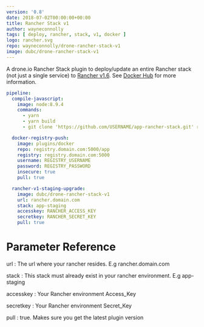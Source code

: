 ```yaml
---
version: '0.8'
date: 2018-07-02T00:00:00+00:00
title: Rancher Stack v1
author: wayneconnolly
tags: [ deploy, rancher, stack, v1, docker ]
logo: rancher.svg
repo: wayneconnolly/drone-rancher-stack-v1
image: dubc/drone-rancher-stack-v1
---
```


A drone.io Rancher Stack plugin to deploy/update an entire Rancher stack (not just a single service) to [Rancher v1.6](https://rancher.com/docs/rancher/v1.6/en/). See [Docker Hub](https://hub.docker.com/r/dubc/drone-rancher-stack-v1/) for more information.

```yaml
pipeline:
  compile-javascript:
    image: node:8.9.4
    commands:
      - yarn
      - yarn build
      - git clone 'https://github.com/USERNAME/app-rancher-stack.git' rancher

  docker-registry-push:
    image: plugins/docker
    repo: registry.domain.com:5000/app
    registry: registry.domain.com:5000
    username: REGISTRY_USERNAME
    password: REGISTRY_PASSWORD
    insecure: true
    pull: true

  rancher-v1-staging-upgrade:
    image: dubc/drone-rancher-stack-v1
    url: rancher.domain.com
    stack: app-staging        
    accesskey: RANCHER_ACCESS_KEY
    secretkey: RANCHER_SECRET_KEY
    pull: true
```

# Parameter Reference

url
: The url where your rancher resides. E.g rancher.domain.com

stack
: This stack must already exist in your rancher environment. E.g app-staging

accesskey
: Your Rancher environment Access_Key

secretkey
: Your Rancher environment Secret_Key

pull
: true. Makes sure you get the latest plugin version
